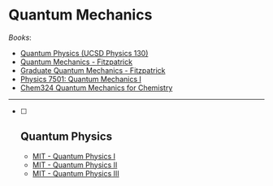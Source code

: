 # Quantum Mechanics

_Books_:

- [Quantum Physics (UCSD Physics 130)](https://quantummechanics.ucsd.edu/ph130a/130_notes/130_notes.html)
- [Quantum Mechanics - Fitzpatrick](https://farside.ph.utexas.edu/teaching/qmech/Quantum/Quantum.html)
- [Graduate Quantum Mechanics - Fitzpatrick](https://farside.ph.utexas.edu/teaching/qm/Quantum/index.html)
- [Physics 7501: Quantum Mechanics I](https://furnstahl.github.io/7501-JB/about.html)
- [Chem324 Quantum Mechanics for Chemistry](https://dpotoyan.github.io/Chem324/index.html)

---

- [ ] ## Quantum Physics
  - [MIT - Quantum Physics I](https://ocw.mit.edu/courses/8-04-quantum-physics-i-spring-2016/pages/video-lectures/)
  - [MIT - Quantum Physics II](https://ocw.mit.edu/courses/8-05-quantum-physics-ii-fall-2013/pages/syllabus/)
  - [MIT - Quantum Physics III](https://ocw.mit.edu/courses/8-06-quantum-physics-iii-spring-2018/pages/syllabus/)
